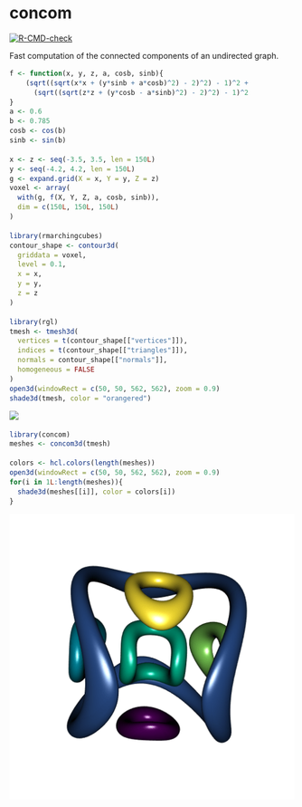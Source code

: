 # concom

<!-- badges: start -->
[![R-CMD-check](https://github.com/stla/concom/workflows/R-CMD-check/badge.svg)](https://github.com/stla/concom/actions)
<!-- badges: end -->

Fast computation of the connected components of an undirected graph.

```r
f <- function(x, y, z, a, cosb, sinb){
    (sqrt((sqrt(x*x + (y*sinb + a*cosb)^2) - 2)^2) - 1)^2 +
      (sqrt((sqrt(z*z + (y*cosb - a*sinb)^2) - 2)^2) - 1)^2
}
a <- 0.6
b <- 0.785
cosb <- cos(b)
sinb <- sin(b)

x <- z <- seq(-3.5, 3.5, len = 150L)
y <- seq(-4.2, 4.2, len = 150L)
g <- expand.grid(X = x, Y = y, Z = z)
voxel <- array(
  with(g, f(X, Y, Z, a, cosb, sinb)),
  dim = c(150L, 150L, 150L)
)

library(rmarchingcubes)
contour_shape <- contour3d(
  griddata = voxel,
  level = 0.1,
  x = x,
  y = y,
  z = z
)

library(rgl)
tmesh <- tmesh3d(
  vertices = t(contour_shape[["vertices"]]),
  indices = t(contour_shape[["triangles"]]),
  normals = contour_shape[["normals"]],
  homogeneous = FALSE
)
open3d(windowRect = c(50, 50, 562, 562), zoom = 0.9)
shade3d(tmesh, color = "orangered")
```

![](https://raw.githubusercontent.com/stla/concom/master/inst/images/ICN5D_orange.gif)

```r
library(concom)
meshes <- concom3d(tmesh)

colors <- hcl.colors(length(meshes))
open3d(windowRect = c(50, 50, 562, 562), zoom = 0.9)
for(i in 1L:length(meshes)){
  shade3d(meshes[[i]], color = colors[i])
}
```

![](https://raw.githubusercontent.com/stla/concom/master/inst/images/ICN5D_viridis.gif)
